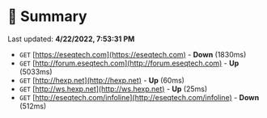 # 📖 Summary
Last updated: **4/22/2022, 7:53:31 PM**

- `GET` [https://eseqtech.com](https://eseqtech.com) - **Down** (1830ms)
- `GET` [http://forum.eseqtech.com](http://forum.eseqtech.com) - **Up** (5033ms)
- `GET` [http://hexp.net](http://hexp.net) - **Up** (60ms)
- `GET` [http://ws.hexp.net](http://ws.hexp.net) - **Up** (25ms)
- `GET` [http://eseqtech.com/infoline](http://eseqtech.com/infoline) - **Down** (512ms)
